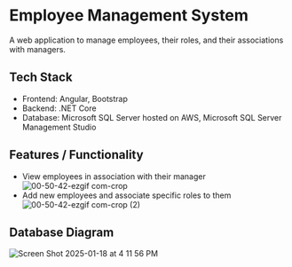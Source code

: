 # Employee Management System
A web application to manage employees, their roles, and their associations with managers.

## Tech Stack
- Frontend: Angular, Bootstrap
- Backend: .NET Core
- Database: Microsoft SQL Server hosted on AWS, Microsoft SQL Server Management Studio

## Features / Functionality
- View employees in association with their manager
![00-50-42-ezgif com-crop](https://github.com/user-attachments/assets/1b1dfa0b-934e-428b-b5b2-05b8dd2131a7)
- Add new employees and associate specific roles to them
![00-50-42-ezgif com-crop (2)](https://github.com/user-attachments/assets/d11e4752-4f20-4e04-9dd6-3009b8e9b498)

## Database Diagram
![Screen Shot 2025-01-18 at 4 11 56 PM](https://github.com/user-attachments/assets/90b1196b-ffd4-486b-bee9-81ff0fc7b327)


